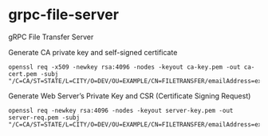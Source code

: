 # grpc-file-server
gRPC File Transfer Server


Generate CA private key and self-signed certificate
```
openssl req -x509 -newkey rsa:4096 -nodes -keyout ca-key.pem -out ca-cert.pem -subj "/C=CA/ST=STATE/L=CITY/O=DEV/OU=EXAMPLE/CN=FILETRANSFER/emailAddress=example@example.com"
```

Generate Web Server’s Private Key and CSR (Certificate Signing Request)
```
openssl req -newkey rsa:4096 -nodes -keyout server-key.pem -out server-req.pem -subj "/C=CA/ST=STATE/L=CITY/O=DEV/OU=EXAMPLE/CN=FILETRANSFER/emailAddress=example@example.com"
```
